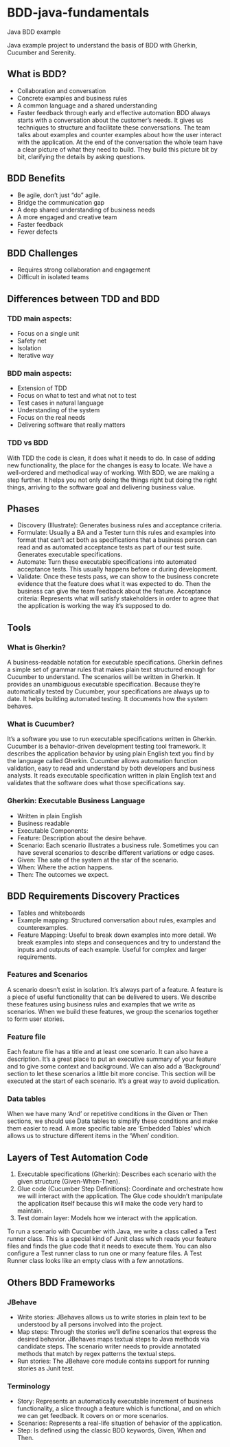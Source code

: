 # BDD-java-fundamentals
Java BDD example

Java example project to understand the basis of BDD with Gherkin, Cucumber and Serenity.

## What is BDD?
*	Collaboration and conversation
*	Concrete examples and business rules
*	A common language and a shared understanding
*	Faster feedback through early and effective automation
BDD always starts with a conversation about the customer’s needs. It gives us techniques to structure and facilitate these conversations. The team talks about examples and counter examples about how the user interact with the application. At the end of the conversation the whole team have a clear picture of what they need to build. They build this picture bit by bit, clarifying the details by asking questions. 

## BDD Benefits
*	Be agile, don’t just “do” agile.
*	Bridge the communication gap
*	A deep shared understanding of business needs
*	A more engaged and creative team
*	Faster feedback
*	Fewer defects

## BDD Challenges
*	Requires strong collaboration and engagement
*	Difficult in isolated teams

## Differences between TDD and BDD
### TDD main aspects:
*	Focus on a single unit
*	Safety net
*	Isolation 
*	Iterative way
### BDD main aspects:
*	Extension of TDD
*	Focus on what to test and what not to test
*	Test cases in natural language
*	Understanding of the system
*	Focus on the real needs
*	Delivering software that really matters

### TDD vs BDD
With TDD the code is clean, it does what it needs to do. In case of adding new functionality, the place for the changes is easy to locate. We have a well-ordered and methodical way of working. With BDD, we are making a step further. It helps you not only doing the things right but doing the right things, arriving to the software goal and delivering business value.

## Phases
*	Discovery (Illustrate): Generates business rules and acceptance criteria.
*	Formulate: Usually a BA and a Tester turn this rules and examples into format that can’t act both as specifications that a business person can read and as automated acceptance tests as part of our test suite. Generates executable specifications.
*	Automate: Turn these executable specifications into automated acceptance tests. This usually happens before or during development.
*	Validate: Once these tests pass, we can show to the business concrete evidence that the feature does what it was expected to do. Then the business can give the team feedback about the feature.
Acceptance criteria: Represents what will satisfy stakeholders in order to agree that the application is working the way it’s supposed to do. 

## Tools
### What is Gherkin?
A business-readable notation for executable specifications.
Gherkin defines a simple set of grammar rules that makes plain text structured enough for Cucumber to understand. The scenarios will be written in Gherkin. It provides an unambiguous executable specification. Because they’re automatically tested by Cucumber, your specifications are always up to date. It helps building automated testing. It documents how the system behaves.

### What is Cucumber?
It’s a software you use to run executable specifications written in Gherkin.
Cucumber is a behavior-driven development testing tool framework. It describes the application behavior by using plain English text you find by the language called Gherkin. Cucumber allows automation function validation, easy to read and understand by both developers and business analysts. It reads executable specification written in plain English text and validates that the software does what those specifications say.

### Gherkin: Executable Business Language
* Written in plain English
*	Business readable
*	Executable
Components:
*	Feature: Description about the desire behave.
*	Scenario: Each scenario illustrates a business rule. Sometimes you can have several scenarios to describe different variations or edge cases.
*	Given: The sate of the system at the star of the scenario.
*	When: Where the action happens.
*	Then: The outcomes we expect.

## BDD Requirements Discovery Practices
*	Tables and whiteboards
*	Example mapping: Structured conversation about rules, examples and counterexamples.
*	Feature Mapping: Useful to break down examples into more detail. We break examples into steps and consequences and try to understand the inputs and outputs of each example. Useful for complex and larger requirements.

### Features and Scenarios
A scenario doesn’t exist in isolation. It’s always part of a feature. A feature is a piece of useful functionality that can be delivered to users. We describe these features using business rules and examples that we write as scenarios. When we build these features, we group the scenarios together to form user stories.

### Feature file
Each feature file has a title and at least one scenario. It can also have a description. It’s a great place to put an executive summary of your feature and to give some context and background.
We can also add a ‘Background’ section to let these scenarios a little bit more concise. This section will be executed at the start of each scenario. It’s a great way to avoid duplication.

### Data tables
When we have many ‘And’ or repetitive conditions in the Given or Then sections, we should use Data tables to simplify these conditions and make them easier to read. A more specific table are ‘Embedded Tables’ which allows us to structure different items in the ‘When’ condition.

## Layers of Test Automation Code
1.	Executable specifications (Gherkin): Describes each scenario with the given structure (Given-When-Then).
2.	Glue code (Cucumber Step Definitions): Coordinate and orchestrate how we will interact with the application. The Glue code shouldn’t manipulate the application itself because this will make the code very hard to maintain.
3.	Test domain layer: Models how we interact with the application.

To run a scenario with Cucumber with Java, we write a class called a Test runner class. This is a special kind of Junit class which reads your feature files and finds the glue code that it needs to execute them. You can also configure a Test runner class to run one or many feature files.
A Test Runner class looks like an empty class with a few annotations.

## Others BDD Frameworks
### JBehave
*	Write stories: JBehaves allows us to write stories in plain text to be understood by all persons involved into the project. 
*	Map steps: Through the stories we’ll define scenarios that express the desired behavior. JBehaves maps textual steps to Java methods via candidate steps. The scenario writer needs to provide annotated methods that match by regex patterns the textual steps. 
*	Run stories: The JBehave core module contains support for running stories as Junit test.

### Terminology
*	Story: Represents an automatically executable increment of business functionality, a slice through a feature which is functional, and on which we can get feedback. It covers on or more scenarios.
*	Scenarios: Represents a real-life situation of behavior of the application.
*	Step: Is defined using the classic BDD keywords, Given, When and Then.
